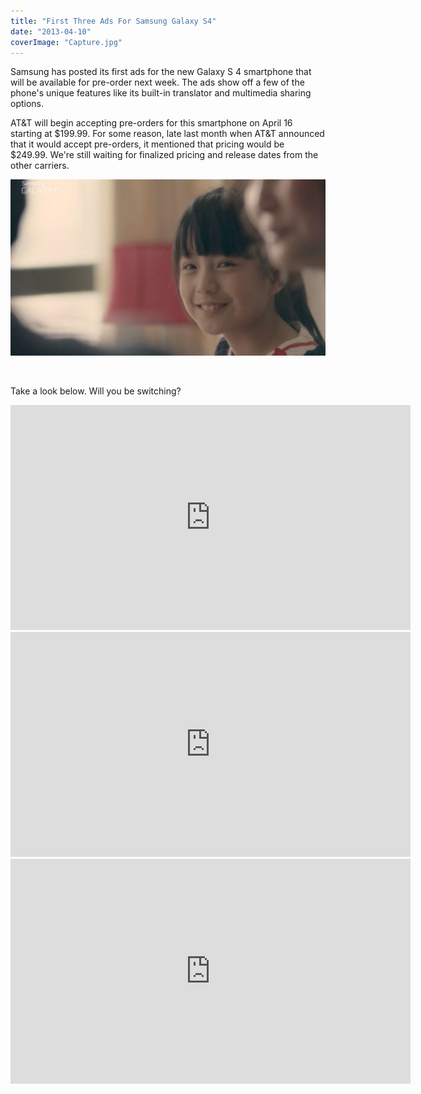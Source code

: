 ```yaml
---
title: "First Three Ads For Samsung Galaxy S4"
date: "2013-04-10"
coverImage: "Capture.jpg"
---
```


Samsung has posted its first ads for the new Galaxy S 4 smartphone that will be available for pre-order next week. The ads show off a few of the phone's unique features like its built-in translator and multimedia sharing options.

AT&T will begin accepting pre-orders for this smartphone on April 16 starting at $199.99. For some reason, late last month when AT&T announced that it would accept pre-orders, it mentioned that pricing would be $249.99. We're still waiting for finalized pricing and release dates from the other carriers.

[![Samsung Galaxy S4](images/Capture-1024x572.jpg)](http://iCosmoGeek.com/wp-content/uploads/2013/04/Capture.jpg)

 

Take a look below. Will you be switching?

<iframe src="http://www.youtube.com/embed/w-DfsqoqRn4?feature=player_embedded" height="360" width="640" allowfullscreen frameborder="0"></iframe>

<iframe src="http://www.youtube.com/embed/apbFySn4oEU?feature=player_embedded" height="360" width="640" allowfullscreen frameborder="0"></iframe>

<iframe src="http://www.youtube.com/embed/UrHYGO7r1rI?feature=player_embedded" height="360" width="640" allowfullscreen frameborder="0"></iframe>
